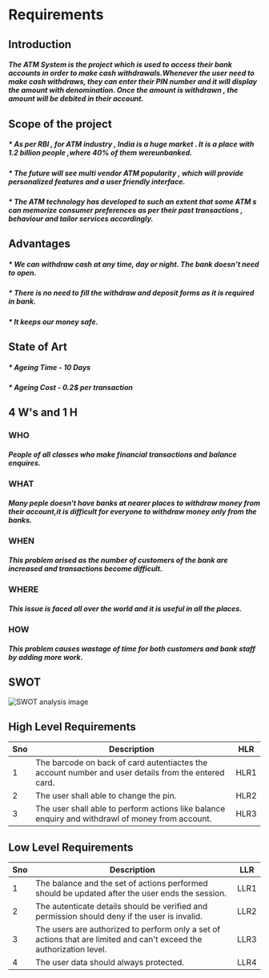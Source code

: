 # Requirements
  ## Introduction
  ##### The ATM System is the project which is used to access their bank accounts in order to make cash withdrawals.Whenever the user need to make cash withdraws, they can enter  their PIN number and it will display the amount with denomination. Once the amount is withdrawn , the amount will be debited in their account.
  ## Scope of the project
  ##### * As per RBI , for ATM industry , India is a huge market . It is a place with 1.2 billion people ,where 40% of them wereunbanked.
  ##### * The future will see multi vendor ATM popularity , which will provide personalized features and a user friendly interface.
  ##### * The ATM technology has developed to such an extent that some ATM s can memorize consumer preferences as per their past transactions , behaviour and tailor services accordingly.
   ## Advantages
   ##### * We can withdraw cash at any time, day or night. The bank doesn’t need to open.
   ##### * There is no need to fill the withdraw and deposit forms as it is required in bank.
   ##### * It keeps our money safe.
   ## State of Art
   ##### * Ageing Time - 10 Days
   ##### * Ageing Cost - 0.2$ per transaction
   ## 4 W's and 1 H
   ### WHO
   ##### People of all classes who make financial transactions and balance enquires.
   ### WHAT
   ##### Many peple doesn't have banks at nearer places to withdraw money from their account,it is difficult for everyone to withdraw money only from the banks.
   ### WHEN
   ##### This problem arised as the number of customers of the bank are increased and transactions become difficult.
   ### WHERE
   ##### This issue is faced all over the world and it is useful in all the places.
   ### HOW
   ##### This problem causes wastage of time for both customers and bank staff by adding more work.
   ## SWOT
   ![SWOT analysis image](https://user-images.githubusercontent.com/81628668/114271170-b3761c00-9a2d-11eb-83c1-6c32de5cde10.png)

   ## High Level Requirements
   Sno|Description|HLR
   ---|-----------|---
   1|The barcode on back of card autentiactes the account number and user details from the entered card.|HLR1
   2|The user shall able to change the pin.|HLR2
   3|The user shall able to perform actions like balance enquiry and withdrawl of money from account.|HLR3
   ## Low Level Requirements
   Sno|Description|LLR
   ---|------------|---
   1|The balance and the set of actions performed should be updated after the user ends the session.|LLR1
   2|The autenticate details should be verified and permission should deny if the user is invalid.|LLR2
   3|The users are authorized to perform only a set of actions that are limited and can't exceed the authorization level.|LLR3
   4|The user data should always protected.|LLR4
                       
       
     
   
            
      
  
                          
                      
             
          
      
            
          
          
